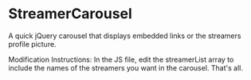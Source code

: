 # StreamerCarousel
A quick jQuery carousel that displays embedded links or the streamers profile picture.

Modification Instructions:
In the JS file, edit the streamerList array to include the names of the streamers you want in the carousel.  That's all.
